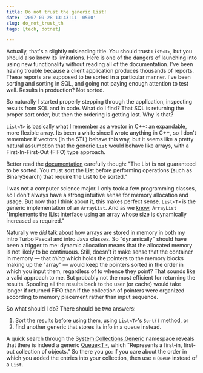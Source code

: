 ```yaml
---
title: Do not trust the generic List!
date: '2007-09-28 13:43:11 -0500'
slug: do_not_trust_th
tags: [tech, dotnet]

---
```


Actually, that's a slightly misleading title. You should trust `List<T>`,
but you should also know its limitations. Here is one of the dangers of
launching into using new functionality without reading all of the documentation.
I've been having trouble because a client application produces thousands of
reports. These reports are supposed to be sorted in a particular manner. I've
been sorting and sorting in SQL, and going not paying enough attention to test
well. Results in production? Not sorted.

So naturally I started properly stepping through the application, inspecting
results from SQL and in code. What do I find? That SQL is returning the proper
sort order, but then the ordering is getting lost. Why is that?

<!-- truncate -->

`List<T>` is basically what I remember as a vector in C++: an expandable,
more flexible array. Its been a while since I wrote anything in C++, so I don't
remember if vectors (in the STL) behave this way, but it seems like a pretty
natural assumption that the generic `List` would behave like arrays, with a
First-In-First-Out (FIFO) type approach.

Better read the [documentation](http://msdn2.microsoft.com/en-us/library/6sh2ey19(vs.80).aspx)
carefully though: "The List is not guaranteed to be sorted. You must sort the
List before performing operations (such as BinarySearch) that require the List
to be sorted."

I was not a computer science major. I only took a few programming classes, so I
don't always have a strong intuitive sense for memory allocation and usage. But
now that I think about it, this makes perfect sense. `List<T>` is the
generic implementation of an `ArrayList`. And as we [know](http://msdn2.microsoft.com/en-us/library/system.collections.arraylist(VS.80).aspx),
`ArrayList` "Implements the IList interface using an array whose size is
dynamically increased as required."

Naturally we _did_ talk about how arrays are stored in memory in both my intro
Turbo Pascal and intro Java classes. So "dynamically" should have been a trigger
to me: dynamic allocation means that the allocated memory is not likely to be
continuous. Still, doesn't it make sense that the container in memory &mdash;
that _thing_ which holds the pointers to the memory blocks making up the "array"
&mdash; would keep the pointers sorted in the order in which you input them,
regardless of to whence they point? That sounds like a valid approach to me. But
probably not the most efficient for returning the results. Spooling all the
results back to the user (or cache) would take longer if returned FIFO than if
the collection of pointers were organized according to memory placement rather
than input sequence.

So what should I do? There should be two answers:

1. Sort the results before using them, using `List<T>`'s `Sort()` method, or
1. find another generic that stores its info in a queue instead.

A quick search through the
[System.Collections.Generic](http://msdn2.microsoft.com/en-us/library/system.collections.generic.aspx)
namespace reveals that there is indeed a generic
[Queue&lt;T&gt;](http://msdn2.microsoft.com/en-us/library/7977ey2c.aspx), which
"Represents a first-in, first-out collection of objects." So there you go: if
you care about the order in which you added the entries into your collection,
then use a `Queue` instead of a `List`.
